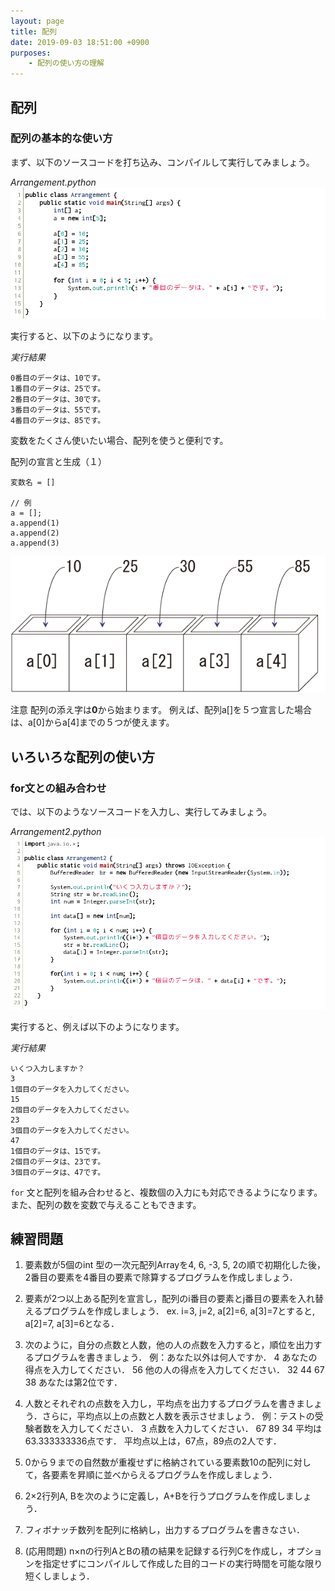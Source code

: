 ```yaml
---
layout: page
title: 配列
date: 2019-09-03 18:51:00 +0900
purposes:
    - 配列の使い方の理解
---
```


配列
--------------

### 配列の基本的な使い方

まず、以下のソースコードを打ち込み、コンパイルして実行してみましょう。

*Arrangement.python*<br>
![](./pic/Arrangement.png)

実行すると、以下のようになります。

*実行結果*

    0番目のデータは、10です。
    1番目のデータは、25です。
    2番目のデータは、30です。
    3番目のデータは、55です。
    4番目のデータは、85です。

変数をたくさん使いたい場合、配列を使うと便利です。


配列の宣言と生成（１）

    変数名 = []
    
    // 例
    a = [];
    a.append(1)
    a.append(2)
    a.append(3)

![](./pic/array01.png)

注意
配列の添え字は**0**から始まります。
例えば、配列a[]を５つ宣言した場合は、a[0]からa[4]までの５つが使えます。


いろいろな配列の使い方
----------------------


### for文との組み合わせ

では、以下のようなソースコードを入力し、実行してみましょう。

*Arrangement2.python*<br>
![](./pic/Arrangement2.png)

実行すると、例えば以下のようになります。

*実行結果*

    いくつ入力しますか？
    3
    1個目のデータを入力してください。
    15
    2個目のデータを入力してください。
    23
    3個目のデータを入力してください。
    47
    1個目のデータは、15です。
    2個目のデータは、23です。
    3個目のデータは、47です。

`for` 文と配列を組み合わせると、複数個の入力にも対応できるようになります。
また、配列の数を変数で与えることもできます。

練習問題
--------
1. 要素数が5個のint 型の一次元配列Arrayを4, 6, -3, 5, 2の順で初期化した後，2番目の要素を4番目の要素で除算するプログラムを作成しましょう．

2.	要素が2つ以上ある配列を宣言し，配列のi番目の要素とj番目の要素を入れ替えるプログラムを作成しましょう．
ex. i=3, j=2, a[2]=6, a[3]=7とすると, a[2]=7, a[3]=6となる．

3.	次のように，自分の点数と人数，他の人の点数を入力すると，順位を出力するプログラムを書きましょう．
例：あなた以外は何人ですか．
      4
    あなたの得点を入力してください．
      56
    他の人の得点を入力してください．
      32
      44
      67
      38
      あなたは第2位です．

4.	人数とそれぞれの点数を入力し，平均点を出力するプログラムを書きましょう．さらに，平均点以上の点数と人数を表示させましょう．
例：テストの受験者数を入力してください．
      3
   点数を入力してください．
      67
      89
      34
      平均は63.333333336点です．
      平均点以上は，67点，89点の2人です．

5.	0から９までの自然数が重複せずに格納されている要素数10の配列に対して，各要素を昇順に並べからえるプログラムを作成しましょう．

6.	2×2行列A, Bを次のように定義し，A+Bを行うプログラムを作成しましょう．

7.	フィボナッチ数列を配列に格納し，出力するプログラムを書きなさい．

8.	(応用問題) n×nの行列AとBの積の結果を記録する行列Cを作成し，オプションを指定せずにコンパイルして作成した目的コードの実行時間を可能な限り短くしましょう．
